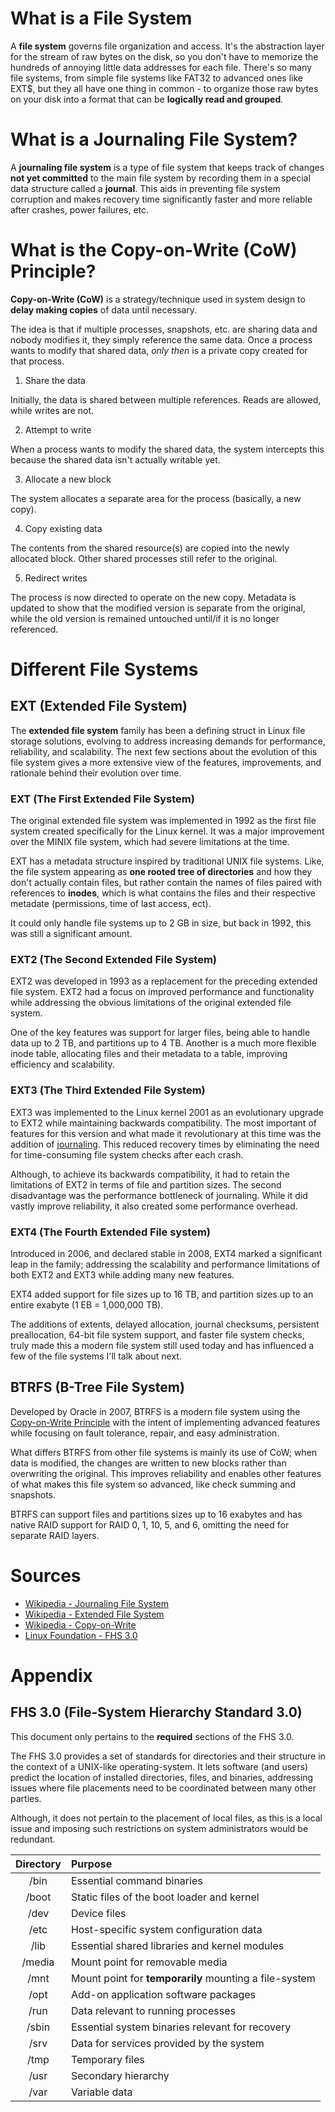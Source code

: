 # What is a File System
A **file system** governs file organization and access. It's the abstraction layer for the stream of raw bytes on the 
disk, so you don't have to memorize the hundreds of annoying little data addresses for each file. There's so many file
systems, from simple file systems like FAT32 to advanced ones like EXT$, but they all have one thing in common - to 
organize those raw bytes on your disk into a format that can be **logically read and grouped**.

# What is a Journaling File System?
A **journaling file system** is a type of file system that keeps track of changes **not yet committed** to the main 
file system by recording them in a special data structure called a **journal**. This aids in preventing file system
corruption and makes recovery time significantly faster and more reliable after crashes, power failures, etc.

# What is the Copy-on-Write (CoW) Principle?
**Copy-on-Write (CoW)** is a strategy/technique used in system design to **delay making copies** of data until 
necessary.

The idea is that if multiple processes, snapshots, etc. are sharing data and nobody modifies it, they simply
reference the same data. Once a process wants to modify that shared data, *only then* is a private copy created for that
process.

1. Share the data

Initially, the data is shared between multiple references. Reads are allowed, while writes are not.

2. Attempt to write
	
When a process wants to modify the shared data, the system intercepts this because the shared data isn't actually
writable yet.

3. Allocate a new block

The system allocates a separate area for the process (basically, a new copy).

4. Copy existing data

The contents from the shared resource(s) are copied into the newly allocated block. Other shared processes still refer
to the original.

5. Redirect writes
	
The process is now directed to operate on the new copy. Metadata is updated to show that the modified version is 
separate from the original, while the old version is remained untouched until/if it is no longer referenced.

# Different File Systems
## EXT (Extended File System)
The **extended file system** family has been a defining struct in Linux file storage solutions, evolving to address 
increasing demands for performance, reliability, and scalability. The next few sections about the evolution of this file
system gives a more extensive view of the features, improvements, and rationale behind their evolution over time.

### EXT (The First Extended File System)
The original extended file system was implemented in 1992 as the first file system created specifically for the Linux
kernel. It was a major improvement over the MINIX file system, which had severe limitations at the time.

EXT has a metadata structure inspired by traditional UNIX file systems. Like, the file system appearing as **one 
rooted tree of directories** and how they don't actually contain files, but rather contain the names of files paired 
with references to **inodes**, which is what contains the files and their respective metadate (permissions, time of last
access, ect).

It could only handle file systems up to 2 GB in size, but back in 1992, this was still a significant amount.

### EXT2 (The Second Extended File System)
EXT2 was developed in 1993 as a replacement for the preceding extended file system. EXT2 had a focus on improved 
performance and functionality while addressing the obvious limitations of the original extended file system.

One of the key features was support for larger files, being able to handle data up to 2 TB, and partitions up to 4 TB.
Another is a much more flexible inode table, allocating files and their metadata to a table, improving efficiency
and scalability.

### EXT3 (The Third Extended File System)
EXT3 was implemented to the Linux kernel 2001 as an evolutionary upgrade to EXT2 while maintaining backwards 
compatibility. The most important of features for this version and what made it revolutionary at this time was the 
addition of [journaling](#what-is-a-journaling-file-system). This reduced recovery times by eliminating the need for
time-consuming file system checks after each crash.

Although, to achieve its backwards compatibility, it had to retain the limitations of EXT2 in terms of file and
partition sizes. The second disadvantage was the performance bottleneck of journaling. While it did vastly improve 
reliability, it also created some performance overhead.

### EXT4 (The Fourth Extended File system)
Introduced in 2006, and declared stable in 2008, EXT4 marked a significant leap in the family; addressing the 
scalability and performance limitations of both EXT2 and EXT3 while adding many new features.

EXT4 added support for file sizes up to 16 TB, and partition sizes up to an entire exabyte (1 EB = 1,000,000 TB).

The additions of extents, delayed allocation, journal checksums, persistent preallocation, 64-bit file system support,
and faster file system checks, truly made this a modern file system still used today and has influenced a few of the
file systems I'll talk about next.

## BTRFS (B-Tree File System)
Developed by Oracle in 2007, BTRFS is a modern file system using the
[Copy-on-Write Principle](#what-is-the-copy-on-write-cow-principle) with the intent of implementing advanced features
while focusing on fault tolerance, repair, and easy administration.

What differs BTRFS from other file systems is mainly its use of CoW; when data is modified, the changes are written 
to new blocks rather than overwriting the original. This improves reliability and enables other features of what makes
this file system so advanced, like check summing and snapshots.

BTRFS can support files and partitions sizes up to 16 exabytes and has native RAID support for RAID 0, 1, 10, 5, and 6,
omitting the need for separate RAID layers.

# Sources
- [Wikipedia - Journaling File System](https://en.wikipedia.org/wiki/Journaling_file_system)
- [Wikipedia - Extended File System](https://en.wikipedia.org/wiki/Extended_file_system)
- [Wikipedia - Copy-on-Write](https://en.wikipedia.org/wiki/Copy-on-write)
- [Linux Foundation - FHS 3.0](https://refspecs.linuxfoundation.org/FHS_3.0/fhs/index.html)

# Appendix
## FHS 3.0 (File-System Hierarchy Standard 3.0)
This document only pertains to the **required** sections of the FHS 3.0.

The FHS 3.0 provides a set of standards for directories and their structure in the context of a UNIX-like 
operating-system. It lets software (and users) predict the location of installed directories, files, and binaries,
addressing issues where file placements need to be coordinated between many other parties.

Although, it does not pertain to the placement of local files, as this is a local issue and imposing such restrictions 
on system administrators would be redundant.

| Directory | Purpose                                                |
|:---------:|:-------------------------------------------------------|
|   /bin    | Essential command binaries                             |
|   /boot   | Static files of the boot loader and kernel             |
|   /dev    | Device files                                           |
|   /etc    | Host-specific system configuration data                |
|   /lib    | Essential shared libraries and kernel modules          |
|  /media   | Mount point for removable media                        |
|   /mnt    | Mount point for **temporarily** mounting a file-system |
|   /opt    | Add-on application software packages                   |
|   /run    | Data relevant to running processes                     |
|   /sbin   | Essential system binaries relevant for recovery        |
|   /srv    | Data for services provided by the system               |
|   /tmp    | Temporary files                                        |
|   /usr    | Secondary hierarchy                                    |
|   /var    | Variable data                                          |
